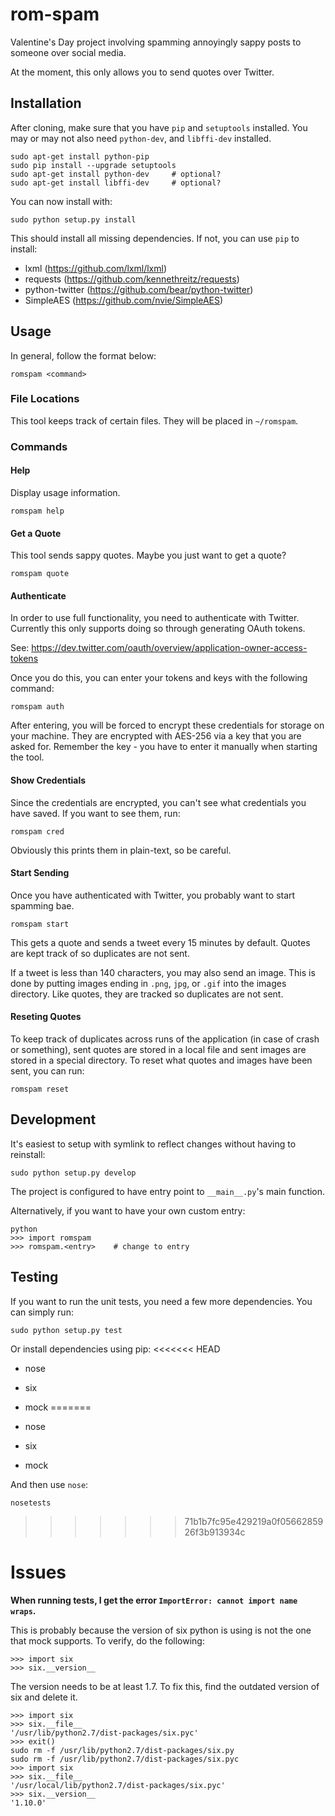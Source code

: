 # rom-spam
Valentine's Day project involving spamming annoyingly sappy posts to someone over social media.

At the moment, this only allows you to send quotes over Twitter.

## Installation

After cloning, make sure that you have `pip` and `setuptools` installed. You may
or may not also need `python-dev`, and `libffi-dev` installed.

    sudo apt-get install python-pip
    sudo pip install --upgrade setuptools
    sudo apt-get install python-dev     # optional?
    sudo apt-get install libffi-dev     # optional?

You can now install with:

    sudo python setup.py install

This should install all missing dependencies. If not, you can use `pip` to install:

* lxml (https://github.com/lxml/lxml)
* requests (https://github.com/kennethreitz/requests)
* python-twitter (https://github.com/bear/python-twitter)
* SimpleAES (https://github.com/nvie/SimpleAES)

## Usage
In general, follow the format below:

    romspam <command>

### File Locations
This tool keeps track of certain files. They will be placed in `~/romspam`.

### Commands

#### Help
Display usage information.

    romspam help

#### Get a Quote
This tool sends sappy quotes. Maybe you just want to get a quote?

    romspam quote

#### Authenticate
In order to use full functionality, you need to authenticate with Twitter.
Currently this only supports doing so through generating OAuth tokens.

See: https://dev.twitter.com/oauth/overview/application-owner-access-tokens

Once you do this, you can enter your tokens and keys with the following command:

    romspam auth

After entering, you will be forced to encrypt these credentials for storage on
your machine. They are encrypted with AES-256 via a key that you are asked for.
Remember the key - you have to enter it manually when starting the tool.

#### Show Credentials
Since the credentials are encrypted, you can't see what credentials you have saved.
If you want to see them, run:

    romspam cred

Obviously this prints them in plain-text, so be careful.

#### Start Sending
Once you have authenticated with Twitter, you probably want to start spamming bae.

    romspam start

This gets a quote and sends a tweet every 15 minutes by default. Quotes are kept
track of so duplicates are not sent.

If a tweet is less than 140 characters, you may also send an image. This is done
by putting images ending in `.png`, `jpg`, or `.gif` into the images directory.
Like quotes, they are tracked so duplicates are not sent.

#### Reseting Quotes
To keep track of duplicates across runs of the application (in case of crash or something),
sent quotes are stored in a local file and sent images are stored in a special directory.
To reset what quotes and images have been sent, you can run:

    romspam reset

## Development
It's easiest to setup with symlink to reflect changes without having to reinstall:

    sudo python setup.py develop

The project is configured to have entry point to `__main__.py`'s main function.

Alternatively, if you want to have your own custom entry:

    python
    >>> import romspam
    >>> romspam.<entry>    # change to entry

## Testing
If you want to run the unit tests, you need a few more dependencies. You can
simply run:

    sudo python setup.py test

Or install dependencies using pip:
<<<<<<< HEAD

* nose
* six
* mock
=======

* nose
* six
* mock

And then use `nose`:

    nosetests
>>>>>>> 71b1b7fc95e429219a0f0566285926f3b913934c

# Issues

**When running tests, I get the error `ImportError: cannot import name wraps`.**

This is probably because the version of six python is using is not the one that
mock supports. To verify, do the following:

    >>> import six
    >>> six.__version__

The version needs to be at least 1.7. To fix this, find the outdated version of
six and delete it.

    >>> import six
    >>> six.__file__
    '/usr/lib/python2.7/dist-packages/six.pyc'
    >>> exit()
    sudo rm -f /usr/lib/python2.7/dist-packages/six.py
    sudo rm -f /usr/lib/python2.7/dist-packages/six.pyc
    >>> import six
    >>> six.__file__
    '/usr/local/lib/python2.7/dist-packages/six.pyc'
    >>> six.__version__
    '1.10.0'
